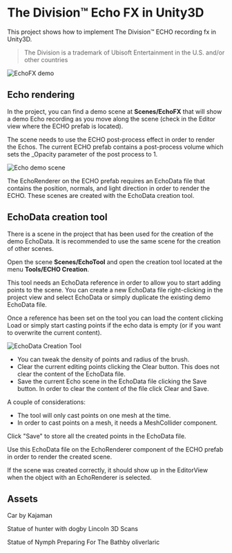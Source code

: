 # The Division™ Echo FX in Unity3D
This project shows how to implement The Division™ ECHO recording fx in Unity3D.

> The Division is a trademark of Ubisoft Entertainment in the U.S. and/or other countries

![EchoFX demo](https://github.com/joscanper/unity_echofx/blob/master/Showcase/Echo.gif)

## Echo rendering

In the project, you can find a demo scene at **Scenes/EchoFX** that will show a demo Echo recording as you move along the scene (check in the Editor view where the ECHO prefab is located).

The scene needs to use the ECHO post-process effect in order to render the Echos. The current ECHO prefab contains a post-process volume which sets the _Opacity parameter of the post process to 1. 

![Echo demo scene](https://github.com/joscanper/unity_echofx/blob/master/Showcase/DemoScene.PNG)

The EchoRenderer on the ECHO prefab requires an EchoData file that contains the position, normals, and light direction in order to render the ECHO. These scenes are created with the EchoData creation tool.

## EchoData creation tool

There is a scene in the project that has been used for the creation of the demo EchoData. It is recommended to use the same scene for the creation of other scenes.

Open the scene **Scenes/EchoTool** and open the creation tool located at the menu **Tools/ECHO Creation**.

This tool needs an EchoData reference in order to allow you to start adding points to the scene. You can create a new EchoData file right-clicking in the project view and select EchoData or simply duplicate the existing demo EchoData file.

Once a reference has been set on the tool you can load the content clicking Load or simply start casting points if the echo data is empty (or if you want to overwrite the current content).

![EchoData Creation Tool](https://github.com/joscanper/unity_echofx/blob/master/Showcase/Tool.PNG)

- You can tweak the density of points and radius of the brush.
- Clear the current editing points clicking the Clear button. This does not clear the content of the EchoData file.
- Save the current Echo scene in the EchoData file clicking the Save button. In order to clear the content of the file click Clear and Save.

A couple of considerations:
- The tool will only cast points on one mesh at the time.
- In order to cast points on a mesh, it needs a MeshCollider component.

Click "Save" to store all the created points in the EchoData file.

Use this EchoData file on the EchoRenderer component of the ECHO prefab in order to render the created scene.

If the scene was created correctly, it should show up in the EditorView when the object with an EchoRenderer is selected.

## Assets

Car by Kajaman

Statue of hunter with dogby Lincoln 3D Scans

Statue of Nymph Preparing For The Bathby oliverlaric
